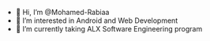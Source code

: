 - 👋 Hi, I’m @Mohamed-Rabiaa
- 👀 I’m interested in Android and Web Development
- 🌱 I’m currently taking ALX Software Engineering program


<!---
Mohamed-Rabiaa/Mohamed-Rabiaa is a ✨ special ✨ repository because its `README.md` (this file) appears on your GitHub profile.
You can click the Preview link to take a look at your changes.
--->
